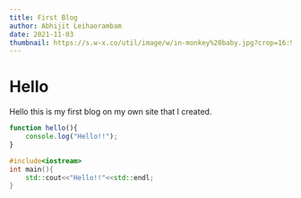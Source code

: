 ```yaml
---
title: First Blog
author: Abhijit Leihaorambam
date: 2021-11-03
thumbnail: https://s.w-x.co/util/image/w/in-monkey%20baby.jpg?crop=16:9&width=480&format=pjpg&auto=webp&quality=60
---
```


# Hello
Hello this is my first blog on my own site that I created.
```js
function hello(){
    console.log("Hello!!");
}
```

```cpp
#include<iostream>
int main(){
    std::cout<<"Hello!!"<<std::endl;
}
```

